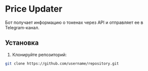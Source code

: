 # Price Updater

Бот получает информацию о токенах через API и отправляет ее в Telegram-канал.

## Установка

1. Клонируйте репозиторий:

```bash
git clone https://github.com/username/repository.git
